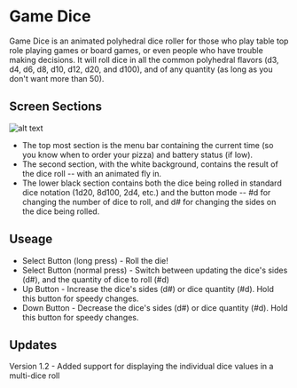 Game Dice
=========

Game Dice is an animated polyhedral dice roller for those who play table top role playing games or board games, or even people who have trouble making decisions. It will roll dice in all the common polyhedral flavors (d3, d4, d6, d8, d10, d12, d20, and d100), and of any quantity (as long as you don't want more than 50).

Screen Sections
----
![alt text](https://goltz.me/pebble/gamedice/screenshot.jpg "Game Die app screen")
* The top most section is the menu bar containing the current time (so you know when to order your pizza) and battery status (if low).
* The second section, with the white background, contains the result of the dice roll -- with an animated fly in.
* The lower black section contains both the dice being rolled in standard dice notation (1d20, 8d100, 2d4, etc.) and the button mode -- #d for changing the number of dice to roll, and d# for changing the sides on the dice being rolled.

Useage
----
* Select Button (long press) - Roll the die!
* Select Button (normal press) - Switch between updating the dice's sides (d#), and the quantity of dice to roll (#d)
* Up Button - Increase the dice's sides (d#) or dice quantity (#d). Hold this button for speedy changes.
* Down Button - Decrease the dice's sides (d#) or dice quantity (#d). Hold this button for speedy changes.

Updates
----
Version 1.2 - Added support for displaying the individual dice values in a multi-dice roll
